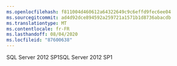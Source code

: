 ```yaml
---
ms.openlocfilehash: f811004d460612a64322649c9c6effd9fec6ee04
ms.sourcegitcommit: ad4d92dce894592a259721a1571b1d8736abacdb
ms.translationtype: MT
ms.contentlocale: fr-FR
ms.lasthandoff: 08/04/2020
ms.locfileid: "87600638"
---
```

<span data-ttu-id="dea22-101">SQL Server 2012 SP1</span><span class="sxs-lookup"><span data-stu-id="dea22-101">SQL Server 2012 SP1</span></span>
